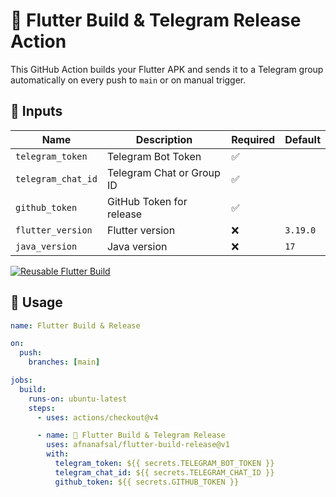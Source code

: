 # 🚀 Flutter Build & Telegram Release Action

This GitHub Action builds your Flutter APK and sends it to a Telegram group automatically on every push to `main` or on manual trigger.

## 🔧 Inputs

| Name              | Description                    | Required | Default     |
|-------------------|--------------------------------|----------|-------------|
| `telegram_token`  | Telegram Bot Token             | ✅       |             |
| `telegram_chat_id`| Telegram Chat or Group ID      | ✅       |             |
| `github_token`    | GitHub Token for release       | ✅       |             |
| `flutter_version` | Flutter version                | ❌       | `3.19.0`    |
| `java_version`    | Java version                   | ❌       | `17`        |


[![Reusable Flutter Build](https://github.com/afnanafsal/flutter-build-release/actions/workflows/action.yml/badge.svg)](https://github.com/afnanafsal/flutter-build-release/actions)


## 🚀 Usage

```yaml
name: Flutter Build & Release

on:
  push:
    branches: [main]

jobs:
  build:
    runs-on: ubuntu-latest
    steps:
      - uses: actions/checkout@v4

      - name: 🔨 Flutter Build & Telegram Release
        uses: afnanafsal/flutter-build-release@v1
        with:
          telegram_token: ${{ secrets.TELEGRAM_BOT_TOKEN }}
          telegram_chat_id: ${{ secrets.TELEGRAM_CHAT_ID }}
          github_token: ${{ secrets.GITHUB_TOKEN }}
